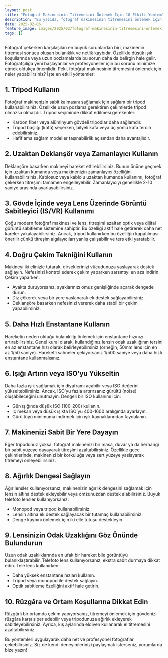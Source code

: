 ```yaml
---
layout: post
title: "Fotoğraf Makinesinin Titremesini Önlemek İçin 10 Etkili Yöntem"
description: "Bu yazıda, fotoğraf makinesinin titremesini önlemek için neler yapabileceğinizi paylaşıyoruz."
date: 2025-02-06
feature_image: images/2025/02/fotograf-makinesinin-titremesini-onlemek.jpg
tags: []
---
```


Fotoğraf çekerken karşılaşılan en büyük sorunlardan biri, makinenin titremesi sonucu oluşan bulanıklık ve netlik kaybıdır. Özellikle düşük ışık koşullarında veya uzun pozlamalarda bu sorun daha da belirgin hale gelir. Fotoğrafçılığa yeni başlayanlar ve profesyoneller için bu sorunu minimize etmek oldukça önemlidir. Peki, fotoğraf makinesinin titremesini önlemek için neler yapabilirsiniz? İşte en etkili yöntemler:

<!--more-->

## 1. Tripod Kullanın

Fotoğraf makinenizin sabit kalmasını sağlamak için sağlam bir tripod kullanabilirsiniz. Özellikle uzun pozlama gerektiren çekimlerde tripod olmazsa olmazdır. Tripod seçiminde dikkat edilmesi gerekenler:

- Karbon fiber veya alüminyum gövdeli tripodlar daha sağlamdır.
- Tripod başlığı (kafa) seçerken, bilyeli kafa veya üç yönlü kafa tercih edebilirsiniz.
- Hafif ama sağlam modeller taşınabilirlik açısından daha avantajlıdır.

## 2. Uzaktan Deklanşör veya Zamanlayıcı Kullanın

Deklanşöre basarken makineyi hareket ettirebilirsiniz. Bunun önüne geçmek için uzaktan kumanda veya makinenizin zamanlayıcı özelliğini kullanabilirsiniz. Kablosuz veya kablolu uzaktan kumanda kullanımı, fotoğraf çekerken titreşimi tamamen engelleyebilir. Zamanlayıcıyı genellikle 2-10 saniye arasında ayarlayabilirsiniz.

## 3. Gövde İçinde veya Lens Üzerinde Görüntü Sabitleyici (IS/VR) Kullanımı

Çoğu modern fotoğraf makinesi ve lens, titreşimi azaltan optik veya dijital görüntü sabitleme sistemine sahiptir. Bu özelliği aktif hale getirerek daha net kareler yakalayabilirsiniz. Ancak, tripod kullanırken bu özelliğin kapatılması önerilir çünkü titreşim algılayıcıları yanlış çalışabilir ve ters etki yaratabilir.

## 4. Doğru Çekim Tekniğini Kullanın

Makineyi iki elinizle tutarak, dirseklerinizi vücudunuza yaslayarak destek sağlayın. Nefesinizi kontrol ederek çekim yaparken sarsıntıyı en aza indirin. Çekim yaparken:

- Ayakta duruyorsanız, ayaklarınızı omuz genişliğinde açarak dengede durun.
- Diz çökerek veya bir yere yaslanarak ek destek sağlayabilirsiniz.
- Deklanşöre basarken nefesinizi vererek daha stabil bir çekim yapabilirsiniz.

## 5. Daha Hızlı Enstantane Kullanın

Hareketin neden olduğu bulanıklığı önlemek için enstantane hızınızı artırabilirsiniz. Genel kural olarak, kullandığınız lensin odak uzaklığının tersini en az enstantane hızı olarak belirleyebilirsiniz (örneğin, 50mm lens için en az 1/50 saniye). Hareketli sahneler çekiyorsanız 1/500 saniye veya daha hızlı enstantane kullanmalısınız.

## 6. Işığı Artırın veya ISO’yu Yükseltin

Daha fazla ışık sağlamak için diyaframı açabilir veya ISO değerini yükseltebilirsiniz. Ancak, ISO’yu fazla artırırsanız gürültü (noise) oluşabileceğini unutmayın. Dengeli bir ISO kullanımı için:

- Gün ışığında düşük ISO (100-200) kullanın.
- İç mekan veya düşük ışıkta ISO’yu 400-1600 aralığında ayarlayın.
- Gürültüyü minimuma indirmek için ışık kaynaklarından faydalanın.

## 7. Makinenizi Sabit Bir Yere Dayayın

Eğer tripodunuz yoksa, fotoğraf makinenizi bir masa, duvar ya da herhangi bir sabit yüzeye dayayarak titreşimi azaltabilirsiniz. Özellikle gece çekimlerinde, makinenizi bir korkuluğa veya sert yüzeye yaslayarak titremeyi önleyebilirsiniz.

## 8. Ağırlık Dengesi Sağlayın

Ağır lensler kullanıyorsanız, makinenizin ağırlık dengesini sağlamak için lensin altına destek ekleyebilir veya omzunuzdan destek alabilirsiniz. Büyük telefoto lensler kullanıyorsanız:

- Monopod veya tripod kullanabilirsiniz.
- Lensin altına ek destek sağlayacak bir tutamaç kullanabilirsiniz.
- Denge kaybını önlemek için iki elle tutuşu destekleyin.

## 9. Lensinizin Odak Uzaklığını Göz Önünde Bulundurun

Uzun odak uzaklıklarında en ufak bir hareket bile görüntüyü bulanıklaştırabilir. Telefoto lens kullanıyorsanız, ekstra sabit durmaya dikkat edin. Tele lens kullanırken:

- Daha yüksek enstantane hızları kullanın.
- Tripod veya monopod ile destek sağlayın.
- Optik sabitleme özelliğini aktif hale getirin.

## 10. Rüzgâra ve Ortam Koşullarına Dikkat Edin

Rüzgârlı bir ortamda çekim yapıyorsanız, titremeyi önlemek için gövdenizi rüzgâra karşı siper edebilir veya tripodunuza ağırlık ekleyerek sabitleyebilirsiniz. Ayrıca, kış aylarında eldiven kullanarak el titremesini azaltabilirsiniz.

Bu yöntemleri uygulayarak daha net ve profesyonel fotoğraflar çekebilirsiniz. Siz de kendi deneyimlerinizi paylaşmak isterseniz, yorumlarda bize yazın!